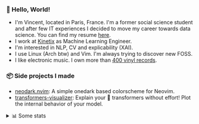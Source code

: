 ### 👋 Hello, World!

- I'm Vincent, located in Paris, France. I'm a former social science student and after few IT experiences I decided to move my career towards data science. You can find my resume [here](https://raw.githubusercontent.com/VDuchauffour/resume/main/resume.pdf).
- I work at <a href="https://www.kinetix.tech/">Kinetix<a/> as Machine Learning Engineer.
- I'm interested in NLP, CV and explicability (XAI).
- I use Linux (Arch btw) and Vim. I'm always trying to discover new FOSS.
- I like electronic music. I own more than <a href="https://www.discogs.com/user/Voigt_Kampff/collection">400 vinyl records<a/>.

### 📦 Side projects I made
  
- [neodark.nvim](https://github.com/VDuchauffour/neodark.nvim): A simple onedark based colorscheme for Neovim.
- [transformers-visualizer](https://github.com/VDuchauffour/transformers-visualizer): Explain your 🤗 transformers without effort! Plot the internal behavior of your model. 

<details><summary>📊 Some stats</summary>  
  
<p align="center">
  <img alt="VDuchauffour's github stats" src="https://github-readme-stats.vercel.app/api?username=VDuchauffour&count_private=true&include_all_commits=true&show_icons=true&theme=react"/>
  <br />
  <img alt="VDuchauffour's streak stats" src="https://streak-stats.demolab.com?user=VDuchauffour&theme=react"/>
  <br />
  <img alt="VDuchauffour's language stats" src="https://github-readme-stats.vercel.app/api/top-langs/?username=VDuchauffour&count_private=true&include_all_commits=true&show_icons=true&layout=compact&theme=react"/>
  <!--   <br />
  <img alt="VDuchauffour's Wakatime stats" src="https://github-readme-stats.vercel.app/api/wakatime?username=VDuchauffour&theme=react"/> -->
</p>

#### 🧭 Wakatime stats
<!--START_SECTION:waka-->
![Code Time](http://img.shields.io/badge/Code%20Time-613%20hrs%2059%20mins-blue)

![Lines of code](https://img.shields.io/badge/From%20Hello%20World%20I%27ve%20Written-138.9%20thousand%20lines%20of%20code-blue)

**🐱 My GitHub Data** 

> 📦 25.0 kB Used in GitHub's Storage 
 > 
> 🏆 1,361 Contributions in the Year 2023
 > 
> 🚫 Not Opted to Hire
 > 
> 📜 7 Public Repositories 
 > 
> 🔑 2 Private Repositories 
 > 
**I'm an Early 🐤** 

```text
🌞 Morning                151 commits         ██░░░░░░░░░░░░░░░░░░░░░░░   07.84 % 
🌆 Daytime                1140 commits        ███████████████░░░░░░░░░░   59.19 % 
🌃 Evening                521 commits         ███████░░░░░░░░░░░░░░░░░░   27.05 % 
🌙 Night                  114 commits         █░░░░░░░░░░░░░░░░░░░░░░░░   05.92 % 
```
📅 **I'm Most Productive on Monday** 

```text
Monday                   448 commits         ██████░░░░░░░░░░░░░░░░░░░   23.26 % 
Tuesday                  269 commits         ███░░░░░░░░░░░░░░░░░░░░░░   13.97 % 
Wednesday                341 commits         ████░░░░░░░░░░░░░░░░░░░░░   17.71 % 
Thursday                 384 commits         █████░░░░░░░░░░░░░░░░░░░░   19.94 % 
Friday                   396 commits         █████░░░░░░░░░░░░░░░░░░░░   20.56 % 
Saturday                 29 commits          ░░░░░░░░░░░░░░░░░░░░░░░░░   01.51 % 
Sunday                   59 commits          █░░░░░░░░░░░░░░░░░░░░░░░░   03.06 % 
```


📊 **This Week I Spent My Time On** 

```text
💬 Programming Languages: 
Python                   4 hrs 25 mins       ███████░░░░░░░░░░░░░░░░░░   26.97 % 
Docker                   3 hrs 6 mins        █████░░░░░░░░░░░░░░░░░░░░   19.02 % 
Bash                     2 hrs 47 mins       ████░░░░░░░░░░░░░░░░░░░░░   17.09 % 
YAML                     2 hrs 3 mins        ███░░░░░░░░░░░░░░░░░░░░░░   12.55 % 
TOML                     1 hr 26 mins        ██░░░░░░░░░░░░░░░░░░░░░░░   08.78 % 
```


 Last Updated on 23/04/2023 00:40:45 UTC
<!--END_SECTION:waka-->
</details>
